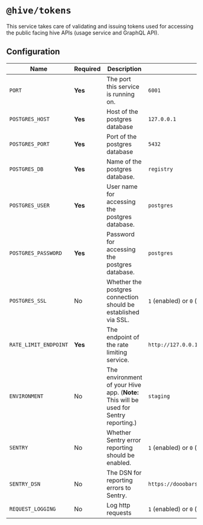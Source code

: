 # `@hive/tokens`

This service takes care of validating and issuing tokens used for accessing the public facing hive
APIs (usage service and GraphQL API).

## Configuration

| Name                  | Required | Description                                                                           | Example Value                                        |
| --------------------- | -------- | ------------------------------------------------------------------------------------- | ---------------------------------------------------- |
| `PORT`                | **Yes**  | The port this service is running on.                                                  | `6001`                                               |
| `POSTGRES_HOST`       | **Yes**  | Host of the postgres database                                                         | `127.0.0.1`                                          |
| `POSTGRES_PORT`       | **Yes**  | Port of the postgres database                                                         | `5432`                                               |
| `POSTGRES_DB`         | **Yes**  | Name of the postgres database.                                                        | `registry`                                           |
| `POSTGRES_USER`       | **Yes**  | User name for accessing the postgres database.                                        | `postgres`                                           |
| `POSTGRES_PASSWORD`   | **Yes**  | Password for accessing the postgres database.                                         | `postgres`                                           |
| `POSTGRES_SSL`        | No       | Whether the postgres connection should be established via SSL.                        | `1` (enabled) or `0` (disabled)                      |
| `RATE_LIMIT_ENDPOINT` | **Yes**  | The endpoint of the rate limiting service.                                            | `http://127.0.0.1:4012`                              |
| `ENVIRONMENT`         | No       | The environment of your Hive app. (**Note:** This will be used for Sentry reporting.) | `staging`                                            |
| `SENTRY`              | No       | Whether Sentry error reporting should be enabled.                                     | `1` (enabled) or `0` (disabled)                      |
| `SENTRY_DSN`          | No       | The DSN for reporting errors to Sentry.                                               | `https://dooobars@o557896.ingest.sentry.io/12121212` |
| `REQUEST_LOGGING`     | No       | Log http requests                                                                     | `1` (enabled) or `0` (disabled)                      |
